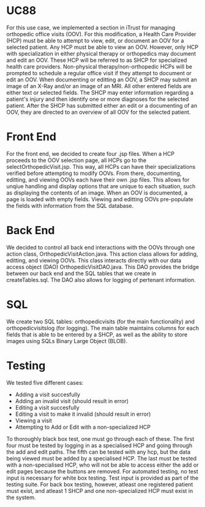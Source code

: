 # UC88
  For this use case, we implemented a section in iTrust for managing orthopedic office visits (OOV). For
this modification, a Health Care Provider (HCP) must be able to attempt to view, edit, or document 
an OOV for a selected patient. Any HCP must be able to view an OOV. However, only HCP with 
specialization in either physical therapy or orthopedics may document and edit an OOV. These HCP 
will be referred to as SHCP for specialized health care providers. Non-physical therapy/non-orthopedic 
HCPs will be prompted to schedule a regular office visit if they attempt to document or edit an OOV. 
  When documenting or editting an OOV, a SHCP may submit an image of an X-Ray and/or an image of an MRI.
All other entered fields are either text or selected fields. The SHCP may enter information regarding a 
patient's injury and then identify one or more diagnoses for the selected patient. After the SHCP has submitted
either an edit or a documenting of an OOV, they are directed to an overview of all OOV for the selected 
patient.

# Front End
  For the front end, we decided to create four .jsp files. When a HCP proceeds to the OOV selection page,
all HCPs go to the selectOrthopedicVisit.jsp. This way, all HCPs can have their specializations verified before
attempting to modify OOVs. From there, documenting, editting, and viewing OOVs each have their own .jsp files.
This allows for unqiue handling and display options that are unique to each situation, such as displaying the 
contents of an image. When an OOV is documented, a page is loaded with empty fields. Viewing and editting 
OOVs pre-populate the fields with information from the SQL database.

# Back End
  We decided to control all back end interactions with the OOVs through one action class, 
OrthopedicVisitAction.java. This action class allows for adding, editting, and viewing OOVs. This class interacts
directly with our data access object (DAO) OrthopedicVisitDAO.java. This DAO provides the bridge between our 
back end and the SQL tables that we create in createTables.sql. The DAO also allows for logging of pertenant 
information. 

# SQL
  We create two SQL tables: orthopedicvisits (for the main functionality) and orthopedicvisitslog (for logging).
The main table maintains columns for each fields that is able to be entered by a SHCP, as well as the ability
to store images using SQLs Binary Large Object (BLOB).

# Testing
  We tested five different cases:
  * Adding a visit succesfully
  * Adding an invalid visit (should result in error)
  * Editing a visit succesfully
  * Editing a visit to make it invalid (should result in error)
  * Viewing a visit
  * Attempting to Add or Edit with a non-specialized HCP

To thoroughly black box test, one must go through each of these. The first four must be tested by
logging in as a specialised HCP and going through the add and edit paths. The fifth can be tested with any hcp,
but the data being viewed must be added by a specialised HCP. The last must be tested with a non-specialised
HCP, who will not be able to access either the add or edit pages because the buttons are removed.
For automated testing, no test input is necessary for white box testing.
Test input is provided as part of the testing suite. For back box testing, however, atleast one registered patient
must exist, and atleast 1 SHCP and one non-specialized HCP must exist in the system.
